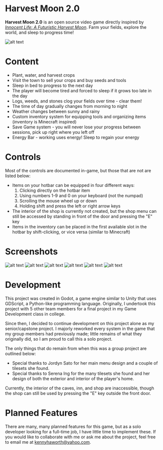 # Harvest Moon 2.0

**Harvest Moon 2.0** is an open source video game directly inspired by *[Innocent Life: A Futuristic Harvest Moon](https://en.wikipedia.org/wiki/Innocent_Life:_A_Futuristic_Harvest_Moon)*.
Farm your fields, explore the world, and sleep to progress time!

![alt text](https://github.com/Kenny-Haworth/Harvest-Moon-2.0/blob/master/Screenshots/Front%20of%20Home.png)

# Content

- Plant, water, and harvest crops
- Visit the town to sell your crops and buy seeds and tools
- Sleep in bed to progress to the next day
- The player will become tired and forced to sleep if it grows too late in the day
- Logs, weeds, and stones clog your fields over time - clear them!
- The time of day gradually changes from morning to night
- Weather changes between sunny and rainy
- Custom inventory system for equipping tools and organizing items (inventory is Minecraft inspired)
- Save Game system - you will never lose your progress between sessions, pick up right where you left off
- Energy Bar - working uses energy! Sleep to regain your energy

# Controls

Most of the controls are documented in-game, but those that are not are listed below:

- Items on your hotbar can be equipped in four different ways:
	1. Clicking directly on the hotbar item
	2. Using numbers 1-9 and 0 on your keyboard (not the numpad)
	3. Scrolling the mouse wheel up or down
	4. Holding shift and press the left or right arrow keys
- The interior of the shop is currently not created, but the shop menu can still be accessed by standing in front of the door and pressing the "E" key
- Items in the inventory can be placed in the first available slot in the hotbar by shift-clicking, or vice versa (similar to Minecraft)

# Screenshots

![alt text](https://github.com/Kenny-Haworth/Harvest-Moon-2.0/blob/master/Screenshots/Crops.png)
![alt text](https://github.com/Kenny-Haworth/Harvest-Moon-2.0/blob/master/Screenshots/Forest.png)
![alt text](https://github.com/Kenny-Haworth/Harvest-Moon-2.0/blob/master/Screenshots/Night%20Time.png)
![alt text](https://github.com/Kenny-Haworth/Harvest-Moon-2.0/blob/master/Screenshots/Shop.png)
![alt text](https://github.com/Kenny-Haworth/Harvest-Moon-2.0/blob/master/Screenshots/Inside%20Home.png)
![alt text](https://github.com/Kenny-Haworth/Harvest-Moon-2.0/blob/master/Screenshots/Caves.png)

# Development

This project was created in Godot, a game engine similar to Unity that uses GDScript, a Python-like programming language. Originally, I undertook this project with 5 other team members for a final project in my Game Development class in college.

Since then, I decided to continue development on this project alone as my senior/capstone project. I majorly reworked every system in the game that my group members had previously made; little remains of what they originally did, so I am proud to call this a solo project.

The only things that do remain from when this was a group project are outlined below:
- Special thanks to Jordyn Sato for her main menu design and a couple of tilesets she found.
- Special thanks to Serena Ing for the many tilesets she found and her design of both the exterior and interior of the player's home.

Currently, the interior of the caves, inn, and shop are inaccessible, though the shop can still be used by pressing the "E" key outside the front door.

# Planned Features

There are many, many planned features for this game, but as a solo developer looking for a full-time job, I have little time to implement these. If you would like to collaborate with me or ask me about the project, feel free to email me at kennyhaworth@yahoo.com.